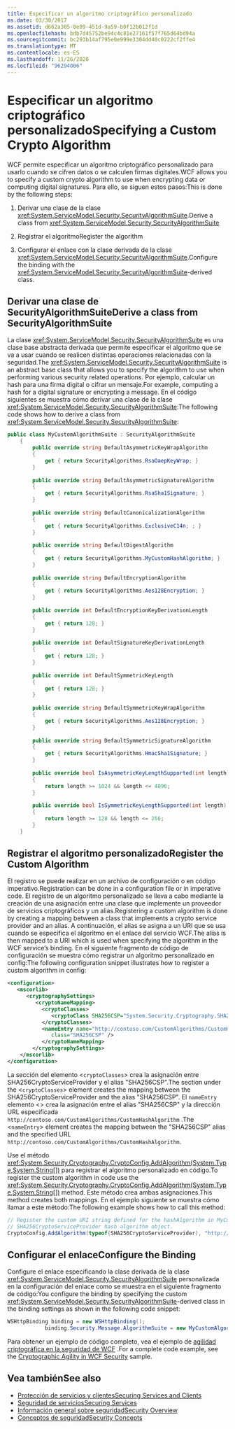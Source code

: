 ```yaml
---
title: Especificar un algoritmo criptográfico personalizado
ms.date: 03/30/2017
ms.assetid: d662a305-8e09-451d-9a59-b0f12b012f1d
ms.openlocfilehash: bdb7d45752be94c4c81e27161f57f765d64bd94a
ms.sourcegitcommit: bc293b14af795e0e999e3304dd40c0222cf2ffe4
ms.translationtype: MT
ms.contentlocale: es-ES
ms.lasthandoff: 11/26/2020
ms.locfileid: "96294006"
---
```

# <a name="specifying-a-custom-crypto-algorithm"></a><span data-ttu-id="fd750-102">Especificar un algoritmo criptográfico personalizado</span><span class="sxs-lookup"><span data-stu-id="fd750-102">Specifying a Custom Crypto Algorithm</span></span>

<span data-ttu-id="fd750-103">WCF permite especificar un algoritmo criptográfico personalizado para usarlo cuando se cifren datos o se calculen firmas digitales.</span><span class="sxs-lookup"><span data-stu-id="fd750-103">WCF allows you to specify a custom crypto algorithm to use when encrypting data or computing digital signatures.</span></span> <span data-ttu-id="fd750-104">Para ello, se siguen estos pasos:</span><span class="sxs-lookup"><span data-stu-id="fd750-104">This is done by the following steps:</span></span>  
  
1. <span data-ttu-id="fd750-105">Derivar una clase de la clase <xref:System.ServiceModel.Security.SecurityAlgorithmSuite>.</span><span class="sxs-lookup"><span data-stu-id="fd750-105">Derive a class from <xref:System.ServiceModel.Security.SecurityAlgorithmSuite></span></span>  
  
2. <span data-ttu-id="fd750-106">Registrar el algoritmo</span><span class="sxs-lookup"><span data-stu-id="fd750-106">Register the algorithm</span></span>  
  
3. <span data-ttu-id="fd750-107">Configurar el enlace con la clase derivada de la clase <xref:System.ServiceModel.Security.SecurityAlgorithmSuite>.</span><span class="sxs-lookup"><span data-stu-id="fd750-107">Configure the binding with the <xref:System.ServiceModel.Security.SecurityAlgorithmSuite>-derived class.</span></span>  
  
## <a name="derive-a-class-from-securityalgorithmsuite"></a><span data-ttu-id="fd750-108">Derivar una clase de SecurityAlgorithmSuite</span><span class="sxs-lookup"><span data-stu-id="fd750-108">Derive a class from SecurityAlgorithmSuite</span></span>  

 <span data-ttu-id="fd750-109">La clase <xref:System.ServiceModel.Security.SecurityAlgorithmSuite> es una clase base abstracta derivada que permite especificar el algoritmo que se va a usar cuando se realicen distintas operaciones relacionadas con la seguridad.</span><span class="sxs-lookup"><span data-stu-id="fd750-109">The <xref:System.ServiceModel.Security.SecurityAlgorithmSuite> is an abstract base class that allows you to specify the algorithm to use when performing various security related operations.</span></span> <span data-ttu-id="fd750-110">Por ejemplo, calcular un hash para una firma digital o cifrar un mensaje.</span><span class="sxs-lookup"><span data-stu-id="fd750-110">For example, computing a hash for a digital signature or encrypting a message.</span></span> <span data-ttu-id="fd750-111">En el código siguientes se muestra cómo derivar una clase de la clase <xref:System.ServiceModel.Security.SecurityAlgorithmSuite>:</span><span class="sxs-lookup"><span data-stu-id="fd750-111">The following code shows how to derive a class from <xref:System.ServiceModel.Security.SecurityAlgorithmSuite>:</span></span>  
  
```csharp  
public class MyCustomAlgorithmSuite : SecurityAlgorithmSuite  
    {  
        public override string DefaultAsymmetricKeyWrapAlgorithm  
        {  
            get { return SecurityAlgorithms.RsaOaepKeyWrap; }  
        }  
  
        public override string DefaultAsymmetricSignatureAlgorithm  
        {  
            get { return SecurityAlgorithms.RsaSha1Signature; }  
        }  
  
        public override string DefaultCanonicalizationAlgorithm  
        {  
            get { return SecurityAlgorithms.ExclusiveC14n; ; }  
        }  
  
        public override string DefaultDigestAlgorithm  
        {  
            get { return SecurityAlgorithms.MyCustomHashAlgorithm; }  
        }  
  
        public override string DefaultEncryptionAlgorithm  
        {  
            get { return SecurityAlgorithms.Aes128Encryption; }  
        }  
  
        public override int DefaultEncryptionKeyDerivationLength  
        {  
            get { return 128; }  
        }  
  
        public override int DefaultSignatureKeyDerivationLength  
        {  
            get { return 128; }  
        }  
  
        public override int DefaultSymmetricKeyLength  
        {  
            get { return 128; }  
        }  
  
        public override string DefaultSymmetricKeyWrapAlgorithm  
        {  
            get { return SecurityAlgorithms.Aes128Encryption; }  
        }  
  
        public override string DefaultSymmetricSignatureAlgorithm  
        {  
            get { return SecurityAlgorithms.HmacSha1Signature; }  
        }  
  
        public override bool IsAsymmetricKeyLengthSupported(int length)  
        {  
            return length >= 1024 && length <= 4096;  
        }  
  
        public override bool IsSymmetricKeyLengthSupported(int length)  
        {  
            return length >= 128 && length <= 256;  
        }  
    }  
```  
  
## <a name="register-the-custom-algorithm"></a><span data-ttu-id="fd750-112">Registrar el algoritmo personalizado</span><span class="sxs-lookup"><span data-stu-id="fd750-112">Register the Custom Algorithm</span></span>  

 <span data-ttu-id="fd750-113">El registro se puede realizar en un archivo de configuración o en código imperativo.</span><span class="sxs-lookup"><span data-stu-id="fd750-113">Registration can be done in a configuration file or in imperative code.</span></span> <span data-ttu-id="fd750-114">El registro de un algoritmo personalizado se lleva a cabo mediante la creación de una asignación entre una clase que implemente un proveedor de servicios criptográficos y un alias.</span><span class="sxs-lookup"><span data-stu-id="fd750-114">Registering a custom algorithm is done by creating a mapping between a class that implements a crypto service provider and an alias.</span></span> <span data-ttu-id="fd750-115">A continuación, el alias se asigna a un URI que se usa cuando se especifica el algoritmo en el enlace del servicio WCF.</span><span class="sxs-lookup"><span data-stu-id="fd750-115">The alias is then mapped to a URI which is used when specifying the algorithm in the WCF service’s binding.</span></span> <span data-ttu-id="fd750-116">En el siguiente fragmento de código de configuración se muestra cómo registrar un algoritmo personalizado en config:</span><span class="sxs-lookup"><span data-stu-id="fd750-116">The following configuration snippet illustrates how to register a custom algorithm in config:</span></span>  
  
```xml  
<configuration>  
   <mscorlib>  
      <cryptographySettings>  
         <cryptoNameMapping>  
           <cryptoClasses>  
              <cryptoClass SHA256CSP="System.Security.Cryptography.SHA256CryptoServiceProvider, System.Core, Version=3.5.0.0, Culture=neutral, PublicKeyToken=b77a5c561934e089" />  
           </cryptoClasses>  
           <nameEntry name="http://contoso.com/CustomAlgorithms/CustomHashAlgorithm"  
              class="SHA256CSP" />  
           </cryptoNameMapping>  
        </cryptographySettings>  
    </mscorlib>  
</configuration>  
```  
  
 <span data-ttu-id="fd750-117">La sección del elemento <`cryptoClasses`> crea la asignación entre SHA256CryptoServiceProvider y el alias "SHA256CSP".</span><span class="sxs-lookup"><span data-stu-id="fd750-117">The section under the <`cryptoClasses`> element creates the mapping between the SHA256CryptoServiceProvider and the alias "SHA256CSP".</span></span> <span data-ttu-id="fd750-118">El `nameEntry` elemento <> crea la asignación entre el alias "SHA256CSP" y la dirección URL especificada `http://contoso.com/CustomAlgorithms/CustomHashAlgorithm` .</span><span class="sxs-lookup"><span data-stu-id="fd750-118">The <`nameEntry`> element creates the mapping between the "SHA256CSP" alias and the specified URL `http://contoso.com/CustomAlgorithms/CustomHashAlgorithm`.</span></span>  
  
 <span data-ttu-id="fd750-119">Use el método <xref:System.Security.Cryptography.CryptoConfig.AddAlgorithm(System.Type,System.String[])> para registrar el algoritmo personalizado en código.</span><span class="sxs-lookup"><span data-stu-id="fd750-119">To register the custom algorithm in code use the <xref:System.Security.Cryptography.CryptoConfig.AddAlgorithm(System.Type,System.String[])> method.</span></span> <span data-ttu-id="fd750-120">Este método crea ambas asignaciones.</span><span class="sxs-lookup"><span data-stu-id="fd750-120">This method creates both mappings.</span></span> <span data-ttu-id="fd750-121">En el ejemplo siguiente se muestra cómo llamar a este método:</span><span class="sxs-lookup"><span data-stu-id="fd750-121">The following example shows how to call this method:</span></span>  
  
```csharp
// Register the custom URI string defined for the hashAlgorithm in MyCustomAlgorithmSuite class to create the
// SHA256CryptoServiceProvider hash algorithm object.  
CryptoConfig.AddAlgorithm(typeof(SHA256CryptoServiceProvider), "http://contoso.com/CustomAlgorithms/CustomHashAlgorithm");  
```  
  
## <a name="configure-the-binding"></a><span data-ttu-id="fd750-122">Configurar el enlace</span><span class="sxs-lookup"><span data-stu-id="fd750-122">Configure the Binding</span></span>  

 <span data-ttu-id="fd750-123">Configure el enlace especificando la clase derivada de la clase <xref:System.ServiceModel.Security.SecurityAlgorithmSuite> personalizada en la configuración del enlace como se muestra en el siguiente fragmento de código:</span><span class="sxs-lookup"><span data-stu-id="fd750-123">You configure the binding by specifying the custom <xref:System.ServiceModel.Security.SecurityAlgorithmSuite>-derived class in the binding settings as shown in the following code snippet:</span></span>  
  
```csharp  
WSHttpBinding binding = new WSHttpBinding();  
            binding.Security.Message.AlgorithmSuite = new MyCustomAlgorithmSuite();  
```  
  
 <span data-ttu-id="fd750-124">Para obtener un ejemplo de código completo, vea el ejemplo de [agilidad criptográfica en la seguridad de WCF](../samples/cryptographic-agility-in-wcf-security.md) .</span><span class="sxs-lookup"><span data-stu-id="fd750-124">For a complete code example, see the [Cryptographic Agility in WCF Security](../samples/cryptographic-agility-in-wcf-security.md) sample.</span></span>  
  
## <a name="see-also"></a><span data-ttu-id="fd750-125">Vea también</span><span class="sxs-lookup"><span data-stu-id="fd750-125">See also</span></span>

- [<span data-ttu-id="fd750-126">Protección de servicios y clientes</span><span class="sxs-lookup"><span data-stu-id="fd750-126">Securing Services and Clients</span></span>](../feature-details/securing-services-and-clients.md)
- [<span data-ttu-id="fd750-127">Seguridad de servicios</span><span class="sxs-lookup"><span data-stu-id="fd750-127">Securing Services</span></span>](../securing-services.md)
- [<span data-ttu-id="fd750-128">Información general sobre seguridad</span><span class="sxs-lookup"><span data-stu-id="fd750-128">Security Overview</span></span>](../feature-details/security-overview.md)
- [<span data-ttu-id="fd750-129">Conceptos de seguridad</span><span class="sxs-lookup"><span data-stu-id="fd750-129">Security Concepts</span></span>](../feature-details/security-concepts.md)
